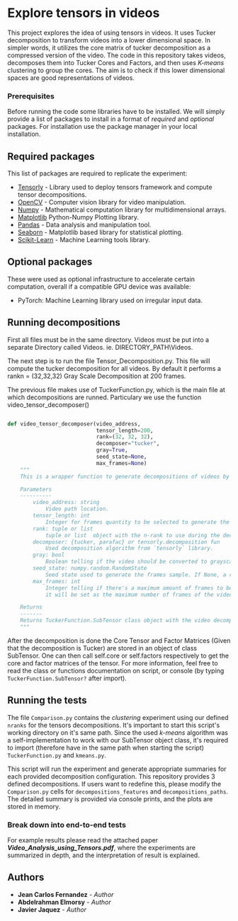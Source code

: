 # Explore tensors in videos

This project explores the idea of using tensors in videos. 
It uses Tucker decomposition to transform videos into a lower dimensional space. 
In simpler words, it utilizes the core matrix of tucker decomposition  as a compressed 
version of the video. The code in this repository takes videos, 
decomposes them into Tucker Cores and Factors,
and then uses *K-means* clustering to group the cores. 
The aim is to check if this lower dimensional spaces 
are good representations of videos.


### Prerequisites

Before running the code some libraries have to be installed. We will
simply provide a list of packages to install in a format of *required*
and *optional* packages. For installation use the package manager 
in your local installation.

## Required packages
This list of packages are required to replicate the experiment:

* [Tensorly](http://tensorly.org/) - Library used to deploy 
  tensors framework and compute tensor decompositions.
* [OpenCV](https://opencv.org/) - Computer vision library for video 
  manipulation.
* [Numpy](https://numpy.org/) - Mathematical computation library 
  for multidimensional arrays.
* [Matplotlib](https://matplotlib.org) Python-Numpy Plotting library.
* [Pandas](https://pandsa.pydata.org) - Data analysis 
  and manipulation tool.
* [Seaborn](https://seaborn.pydata.org) - Matplotlib based 
  library for statistical plotting.
* [Scikit-Learn](https://scikit-learn.org) - Machine Learning tools library.

## Optional packages
These were used as optional infrastructure to accelerate certain 
computation, overall if a compatible GPU device was available:

* PyTorch: Machine Learning library used on irregular input data.

## Running decompositions

First all files must be in the same directory. Videos must be put into a separate Directory called Videos. ie. DIRECTORY_PATH\Videos.

The next step is to run the file Tensor_Decomposition.py. This file will compute the tucker decomposition for all videos. By default it performs a rankn = (32,32,32) Gray Scale Decomposition at 200 frames.

The previous file makes use of TuckerFunction.py, which is the main file at which decompositions are runned. Particulary we use the function video_tensor_decomposer()
```python

def video_tensor_decomposer(video_address,
                            tensor_length=200,
                            rank=(32, 32, 32),
                            decomposer="tucker",
                            gray=True,
                            seed_state=None,
                            max_frames=None)
    """
    This is a wrapper function to generate decompositions of videos by exploiting their structure as tensors.

    Parameters
    ----------
        video_address: string
            Video path location.
        tensor_length: int
            Integer for frames quantity to be selected to generate the tensor.
        rank: tuple or list
            tuple or list  object with the n-rank to use during the decomposition.
        decomposer: {tucker, parafac} or tensorly.decomposition fun
            Used decomposition algorithm from `tensorly` library.
        gray: bool
            Boolean telling if the video should be converted to grayscale by cv2 library.
        seed_state: numpy.random.RandomState
            Seed state used to generate the frames sample. If None, a random initial seed is to be started.
        max_frames: int
            Integer telling if there's a maximum amount of frames to be used from video length. If None,
            it will be set as the maximum number of frames of the video.

    Returns
    -------
    Returns TuckerFunction.SubTensor class object with the video decomposition for the given parameters.
    """
```

After the decomposition is done the Core Tensor and 
Factor Matrices (Given that the decomposition is Tucker) 
are stored in an object of class SubTensor. 
One can then call self.core or self.factors respectively 
to get the core  and factor matrices of the tensor. 
For more information, feel free to read the class or functions 
documentation on script, or console (by typing
`TuckerFunction.SubTensor?` after import).

## Running the tests

The file `Comparison.py` contains the *clustering* experiment 
using our defined `nranks` for the tensors decompositions. It's 
important to start this script's working directory on it's same path.
Since the used *k-means* algorithm was a self-implementation to 
work with our SubTensor object class, it's required to import 
(therefore have in the same path when starting the script)
`TuckerFunction.py` and `kmeans.py`.

This script will run the experiment and generate appropriate
summaries for each provided decomposition configuration.
This repository provides 3 defined decompositions. If users
want to redefine this, please modify the `Comparison.py` cells 
for `decompositions_features` and `decompositions_paths`.
The detailed summary is provided via console prints, and the plots 
are stored in memory.

### Break down into end-to-end tests

For example results please read the attached
paper ***Video_Analysis_using_Tensors.pdf***, where the experiments
are summarized in depth, and the interpretation of result is explained.

## Authors

* **Jean Carlos Fernandez** - *Author* 
* **Abdelrahman Elmorsy** - *Author* 
* **Javier Jaquez** - *Author* 
